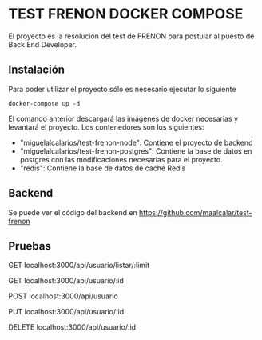 # TEST FRENON DOCKER COMPOSE

El proyecto es la resolución del test de FRENON para postular al puesto de Back End Developer.

## Instalación
Para poder utilizar el proyecto sólo es necesario ejecutar lo siguiente

```
docker-compose up -d
```

El comando anterior descargará las imágenes de docker necesarias y levantará el proyecto. Los contenedores son los siguientes:

- "miguelalcalarios/test-frenon-node": Contiene el proyecto de backend
- "miguelalcalarios/test-frenon-postgres": Contiene la base de datos en postgres con las modificaciones necesarias para el proyecto. 
- "redis": Contiene la base de datos de caché Redis

## Backend

Se puede ver el código del backend en https://github.com/maalcalar/test-frenon

## Pruebas

GET     localhost:3000/api/usuario/listar/:limit

GET     localhost:3000/api/usuario/:id

POST    localhost:3000/api/usuario

PUT     localhost:3000/api/usuario/:id

DELETE  localhost:3000/api/usuario/:id